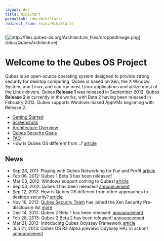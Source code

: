```yaml
---
layout: doc
title: WikiStart
permalink: /doc/WikiStart/
redirect_from: /wiki/WikiStart/
---
```


[![](http://files.qubes-os.org/Architecture_files/droppedImage.png "http://files.qubes-os.org/Architecture_files/droppedImage.png")](/doc/QubesArchitecture)

Welcome to the Qubes OS Project
===============================

Qubes is an open-source operating system designed to provide strong security for desktop computing. Qubes is based on Xen, the X Window System, and Linux, and can run most Linux applications and utilize most of the Linux drivers. Qubes **Release 1** was released in September 2012. Qubes **Release 2** is currently in the works, with Beta 2 having been released in February 2013. Qubes supports Windows-based AppVMs beginning with Release 2.

-   [Getting Started](/doc/GettingStarted)
-   [Screenshots](/doc/QubesScreenshots)
-   [Architecture Overview](/doc/QubesArchitecture)
-   [Qubes Security Goals](/doc/SecurityGoals)
-   [FAQ](/doc/UserFaq)
-   How is Qubes OS different from...? [article](http://theinvisiblethings.blogspot.com/2012/09/how-is-qubes-os-different-from.html)

News
----

-   Sep 28, 2011: Playing with Qubes Networking for Fun and Profit [article](http://theinvisiblethings.blogspot.com/2011/09/playing-with-qubes-networking-for-fun.html)
-   Feb 06, 2012: Qubes 1 Beta 3 has been released!
-   Mar 03, 2012: Windows support coming to Qubes! [article](http://theinvisiblethings.blogspot.com/2012/03/windows-support-coming-to-qubes.html)
-   Sep 03, 2012: Qubes 1 has been released! [announcement](http://theinvisiblethings.blogspot.com/2012/09/introducing-qubes-10.html)
-   Sep 12, 2012: How is Qubes OS different from other approaches to desktop security? [article](http://theinvisiblethings.blogspot.com/2012/09/how-is-qubes-os-different-from.html)
-   Nov 16, 2012: [Qubes Security Team](/doc/SecurityPage) has joined the Xen Security Pre-disclousre list [more](http://lists.xen.org/archives/html/xen-devel/2012-11/msg00821.html)
-   Dec 14, 2012: Qubes 2 Beta 1 has been released! [announcement](http://theinvisiblethings.blogspot.com/2012/12/qubes-2-beta-1-with-initial-windows.html)
-   Feb 28, 2013: Qubes 2 Beta 2 has been released! [announcement](http://theinvisiblethings.blogspot.com/2013/02/qubes-2-beta-2-has-been-released.html)
-   Mar 21, 2013: Introducing Qubes Odyssey Framework [article](http://theinvisiblethings.blogspot.com/2013/03/introducing-qubes-odyssey-framework.html)
-   Jun 21, 2013: Qubes OS R3 Alpha preview: Odyssey HAL in action! [announcement](http://theinvisiblethings.blogspot.com/2013/06/qubes-os-r3-alpha-preview-odyssey-hal.html)


